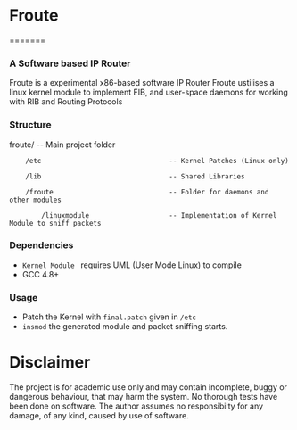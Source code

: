 # Froute
=======

### A Software based IP Router

Froute is a experimental x86-based software IP Router
Froute ustilises a linux kernel module to implement FIB, and user-space daemons for working with RIB and Routing Protocols

### Structure

froute/										-- Main project folder

		/etc								-- Kernel Patches (Linux only)

		/lib								-- Shared Libraries

		/froute 							-- Folder for daemons and other modules

			/linuxmodule					-- Implementation of Kernel Module to sniff packets

### Dependencies
 - `Kernel Module ` requires UML (User Mode Linux) to compile
 - GCC 4.8+

### Usage
 - Patch the Kernel with `final.patch` given in `/etc`
 - `insmod` the generated module and packet sniffing starts.

# Disclaimer

The project is for academic use only and may contain incomplete, buggy or dangerous behaviour, that may harm the system.
No thorough tests have been done on software.
The author assumes no responsibilty for any damage, of any kind, caused by use of software.
